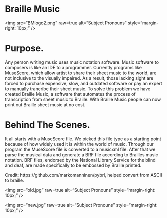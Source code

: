<h1>Braille Music</h1>

<img
src=“BMlogo2.png”
raw=true
alt=“Subject Pronouns”
style=“margin-right: 10px;”
/>

<h1>Purpose.</h1>
<p>
Any person writing music uses music notation software. Music software to composers is like an IDE to a programmer. Currently programs like MuseScore, which allow artist to share their sheet music to the world, are not inclusive to the visually impaired. As a result, those lacking sight are forced to purchase expensive, slow, and outdated software or pay an expert to manually trancribe their sheet music. To solve this problem we have created Braille Music, a software that automates the process of transcription from sheet music to Braille. With Braille Music people can now print out Braille sheet music at no cost.
</p>
<h1>Behind The Scenes.</h1>
<p>
It all starts with a MuseScore file. We picked this file type as a starting point because of how widely used it is within the world of music. Through our program the MuseScore file is converted to a musicxml file. After that we parse the musical data and generate a BRF file according to Brailles music notation. BRF files, endorsed by the National Library Service for the blind and deaf, are made specifically to be embossed by Braille printed.
</p>
Credit: https://github.com/markomanninen/pybrl, helped convert from ASCII to braille.

<img
src=“old.jpg”
raw=true
alt=“Subject Pronouns”
style=“margin-right: 10px;”
/>

<img
src=“new.jpg”
raw=true
alt=“Subject Pronouns”
style=“margin-right: 10px;”
/>
